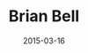 ---
title: Brian Bell
date: 2015-03-16
template: index.html

seo-title: brianbell.me
seo-description: homepage seo description
---